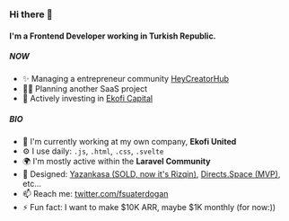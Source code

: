 ### Hi there 👋

#### I'm a Frontend Developer working in Turkish Republic.

##### NOW

- ✨ Managing a entrepreneur community [HeyCreatorHub](https://beacons.ai/creatorhub)
- 🧑‍💻 Planning another SaaS project
- 🤑 Actively investing in [Ekofi Capital](https://portfolio-ekofi.vercel.app)

##### BIO

- 🏢 I'm currently working at my own company, **Ekofi United**
- ⚙️ I use daily: `.js`, `.html`, `.css`, `.svelte`
- 🌍 I'm mostly active within the **Laravel Community**
- 💅 Designed: [Yazankasa (SOLD, now it's Rizqin)](https://rizqin.app), [Directs.Space (MVP)](https://directs.space), etc…
- 📫 Reach me: [twitter.com/fsuaterdogan](https://twitter.com/fsuaterdogan)
- ⚡️ Fun fact: I want to make $10K ARR, maybe $1K monthly (for now:))
